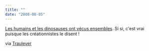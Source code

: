 ```yaml
---
title: ""
date: "2008-08-05"
---
```


[Les humains et les dinosauses ont vécus ensembles](http://www.answersingenesis.org/docs/2.asp). Si si, c'est vrai puisque les créationnistes le disent !

via [Traulever](http://traulever.tumblr.com/)
